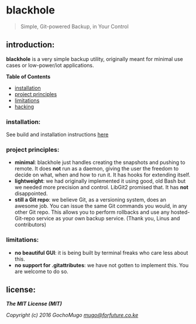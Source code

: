 # blackhole

> Simple, Git-powered Backup, in Your Control


## introduction:

**blackhole** is a very simple backup utility, originally meant
for minimal use cases or low-power/iot applications.

**Table of Contents**

* [installation](#installation)
* [project principles](#principles)
* [limitations](#limitations)
* [hacking](#hacking)


<a name="installation"></a>
### installation:

See build and installation instructions [here][build]

[build]:https://github.com/forfuturellc/blackhole/blob/master/docs/introduction.md#build


<a name="principles"></a>
### project principles:

* **minimal**: blackhole just handles creating the snapshots and pushing to
  remote. It does **not** run as a daemon, giving the user the freedom to
  decide on what, when and how to run it. It has hooks for extending itself.
* **lightweight**: we had originally implemented it using good, old Bash but
  we needed more precision and control. LibGit2 promised that. It has **not**
  disappointed.
* **still a Git repo**: we believe Git, as a versioning system, does an
  awesome job. You can issue the same Git commands you would, in any other
  Git repo. This allows you to perform rollbacks and use any hosted-Git-repo
  service as your own backup service. (Thank you, Linus and contributors)


<a name="limitations"></a>
### limitations:

* **no beautiful GUI**: it is being built by terminal freaks who care less
  about this.
* **no support for .gitattributes**: we have not gotten to implement this.
  You are welcome to do so.


## license:

***The MIT License (MIT)***

*Copyright (c) 2016 GochoMugo <mugo@forfuture.co.ke>*
